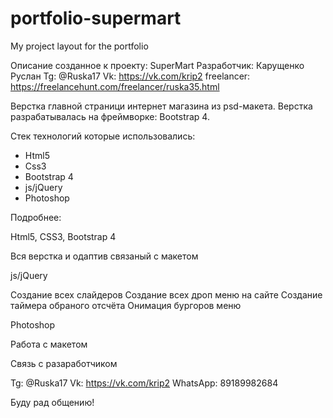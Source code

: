 # portfolio-supermart
My project layout for the portfolio

Описание созданное к проекту: SuperMart 
Разработчик: Карущенко Руслан 
Tg: @Ruska17
Vk: https://vk.com/krip2
freelancer: https://freelancehunt.com/freelancer/ruska35.html

Верстка главной страници интернет магазина из psd-макета. Верстка разрабатывалась на фреймворке: Bootstrap 4.

Стек технологий которые использовались:

- Html5
- Css3
- Bootstrap 4
- js/jQuery
- Photoshop

Подробнее: 

Html5, CSS3, Bootstrap 4

Вся верстка и одаптив связаный с макетом 

js/jQuery

Создание всех слайдеров
Создание всех дроп меню на сайте
Создание таймера обраного отсчёта
Онимация бургоров меню

Photoshop 

Работа с макетом

Связь с разаработчиком

Tg:
@Ruska17
Vk:
https://vk.com/krip2
WhatsApp:
89189982684

Буду рад общению!

